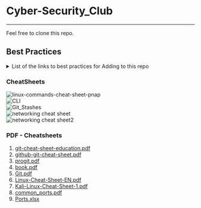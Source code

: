 # Cyber-Security_Club

---

Feel free to clone this repo. 

## Best Practices

  <details class="markdown" id="1" markdown="1">
  <summary>List of the links to best practices for Adding to this repo</summary>
  
  1.  How to add issues
  1.  Updating the project board
  1.  Pull Requests
  1.  How to Style Code

  </details>

### CheatSheets

![linux-commands-cheat-sheet-pnap](https://user-images.githubusercontent.com/92204097/198831353-083ff1cf-d1ca-48a0-8d65-50092c755adf.png) \
![CLI](https://user-images.githubusercontent.com/92204097/198831384-6b1d1c2f-047d-4333-9fa7-82a253c17b29.png) \
![Git_Stashes](https://user-images.githubusercontent.com/92204097/198831439-b3d9faf9-6751-437c-9a18-9fef3387aee0.png) \
![networking cheat sheet](https://user-images.githubusercontent.com/92204097/198831544-118cc675-c885-499c-8c91-f132299aba8e.png) \
![networking cheat sheet2](https://user-images.githubusercontent.com/92204097/198831546-f663265c-1c57-4185-ae21-d5d4b883455a.png)

### PDF - Cheatsheets

1. [git-cheat-sheet-education.pdf](https://github.com/cityuseattle/CybersecurityClub/files/9893656/git-cheat-sheet-education.pdf)
1. [github-git-cheat-sheet.pdf](https://github.com/cityuseattle/CybersecurityClub/files/9893657/github-git-cheat-sheet.pdf)
1. [progit.pdf](https://github.com/cityuseattle/CybersecurityClub/files/9893658/progit.pdf)
1. [book.pdf](https://github.com/cityuseattle/CybersecurityClub/files/9893659/book.pdf)
1. [Git.pdf](https://github.com/cityuseattle/CybersecurityClub/files/9893660/Git.pdf)
1. [Linux-Cheat-Sheet-EN.pdf](https://github.com/cityuseattle/CybersecurityClub/files/9893655/Linux-Cheat-Sheet-EN.pdf)
1. [Kali-Linux-Cheat-Sheet-1.pdf](https://github.com/cityuseattle/CybersecurityClub/files/9893661/Kali-Linux-Cheat-Sheet-1.pdf)
1. [common_ports.pdf](https://github.com/cityuseattle/CybersecurityClub/files/9893666/common_ports.pdf)
1. [Ports.xlsx](https://github.com/cityuseattle/CybersecurityClub/files/9893668/Ports.xlsx)
